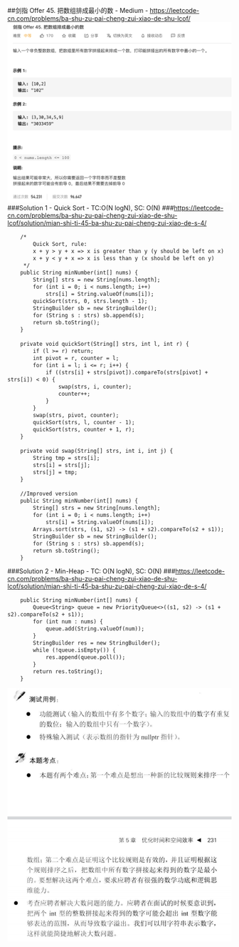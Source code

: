 ##剑指 Offer 45. 把数组排成最小的数 - Medium - https://leetcode-cn.com/problems/ba-shu-zu-pai-cheng-zui-xiao-de-shu-lcof/
![img of offer 45](imgs/offer%2045.png)
###Solution 1 - Quick Sort - TC:O(N logN), SC: O(N)
###https://leetcode-cn.com/problems/ba-shu-zu-pai-cheng-zui-xiao-de-shu-lcof/solution/mian-shi-ti-45-ba-shu-zu-pai-cheng-zui-xiao-de-s-4/
```
    /*
        Quick Sort, rule:
        x + y > y + x => x is greater than y (y should be left on x)
        x + y < y + x => x is less than y (x should be left on y)
     */
    public String minNumber(int[] nums) {
        String[] strs = new String[nums.length];
        for (int i = 0; i < nums.length; i++)
            strs[i] = String.valueOf(nums[i]);
        quickSort(strs, 0, strs.length - 1);
        StringBuilder sb = new StringBuilder();
        for (String s : strs) sb.append(s);
        return sb.toString();
    }

    private void quickSort(String[] strs, int l, int r) {
        if (l >= r) return;
        int pivot = r, counter = l;
        for (int i = l; i <= r; i++) {
            if ((strs[i] + strs[pivot]).compareTo(strs[pivot] + strs[i]) < 0) {
                swap(strs, i, counter);
                counter++;
            }
        }
        swap(strs, pivot, counter);
        quickSort(strs, l, counter - 1);
        quickSort(strs, counter + 1, r);
    }

    private void swap(String[] strs, int i, int j) {
        String tmp = strs[i];
        strs[i] = strs[j];
        strs[j] = tmp;
    }
    
    //Improved version 
    public String minNumber(int[] nums) {
        String[] strs = new String[nums.length];
        for (int i = 0; i < nums.length; i++)
            strs[i] = String.valueOf(nums[i]);
        Arrays.sort(strs, (s1, s2) -> (s1 + s2).compareTo(s2 + s1));
        StringBuilder sb = new StringBuilder();
        for (String s : strs) sb.append(s);
        return sb.toString();
    }
```
###Solution 2 - Min-Heap - TC: O(N logN), SC: O(N)
###https://leetcode-cn.com/problems/ba-shu-zu-pai-cheng-zui-xiao-de-shu-lcof/solution/mian-shi-ti-45-ba-shu-zu-pai-cheng-zui-xiao-de-s-4/
```
    public String minNumber(int[] nums) {
        Queue<String> queue = new PriorityQueue<>((s1, s2) -> (s1 + s2).compareTo(s2 + s1));
        for (int num : nums) {
            queue.add(String.valueOf(num));
        }
        StringBuilder res = new StringBuilder();
        while (!queue.isEmpty()) {
            res.append(queue.poll());
        }
        return res.toString();
    }
```
![img of offer 45_1](imgs/offer%2045_1.png)